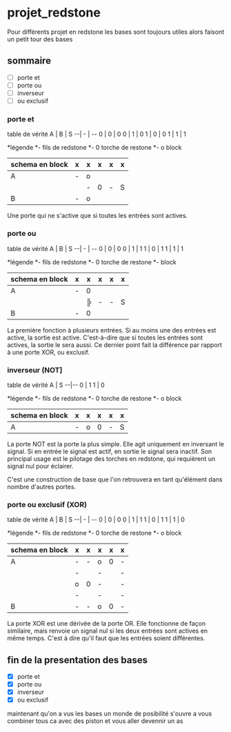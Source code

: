 # projet_redstone 
Pour différents projet en redstone les bases sont toujours utiles alors faisont un petit tour des bases
## sommaire
- [ ] porte et
- [ ] porte ou
- [ ] inverseur
- [ ] ou exclusif

### porte et
table de vérité 
A | B | S
--| - | --
0 | 0 | 0
0 | 1 | 0
1 | 0 | 0
1 | 1 | 1

*légende
*- fils de redstone
*- 0 torche de restone
*- o block

schema en block | x | x | x | x | x
--------------- | - | - | - | - | ---
A | - | o |     |   |   |   |   |
|  |   | - | 0 | - | S
B | - | o |

Une porte qui ne s'active que si toutes les entrées sont actives.

### porte ou
table de vérité 
A | B | S
--| - | --
0 | 0 | 0
0 | 1 | 1
1 | 0 | 1
1 | 1 | 1

*légende
*- fils de redstone
*- 0 torche de restone
*- block

schema en block | x | x | x | x | x
--------------- | - | - | - | - | ---
A | - | 0 |     |   |   |   |   |
|  |   | ╠ | - | - | S
B | - | 0 |

La première fonction à plusieurs entrées. Si au moins une des entrées est active, la sortie est active. C'est-à-dire que si toutes les entrées sont actives, la sortie le sera aussi. Ce dernier point fait la différence par rapport à une porte XOR, ou exclusif.

### inverseur (NOT]
table de vérité 
A | S
--|--
0 | 1
1 | 0

*légende
*- fils de redstone
*- 0 torche de restone
*- o block

schema en block | x | x | x | x | x
----------------| - | - | - | - | -
A | - | o | 0 | - | S

La porte NOT est la porte la plus simple. Elle agit uniquement en inversant le signal. Si en entrée le signal est actif, en sortie le signal sera inactif. Son principal usage est le pilotage des torches en redstone, qui requièrent un signal nul pour éclairer.

C'est une construction de base que l'on retrouvera en tant qu'élément dans nombre d'autres portes.
 
 ### porte ou exclusif (XOR)
 table de vérité 
A | B | S
--| - | --
0 | 0 | 0
0 | 1 | 1
1 | 0 | 1
1 | 1 | 0

*légende
*- fils de redstone
*- 0 torche de restone
*- o block

schema en block | x | x | x | x | x
--------------- | - | - | - | - | ---
A |-|-|o|0|-|
 | |-| |-| |-|
 | |o|0|-| |-|S
 | |-| |-| |-|
B |-|-|o|0|-|

La porte XOR est une dérivée de la porte OR. Elle fonctionne de façon similaire, mais renvoie un signal nul si les deux entrées sont actives en même temps. C'est à dire qu'il faut que les entrées soient différentes.

## fin de la presentation des bases
- [x] porte et
- [x] porte ou
- [x] inverseur
- [x] ou exclusif

maintenant qu'on a vus les bases un monde de posibilité s'ouvre a vous combiner tous ca avec des piston et vous aller devennir un as 
